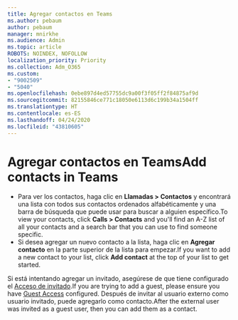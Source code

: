 ```yaml
---
title: Agregar contactos en Teams
ms.author: pebaum
author: pebaum
manager: mnirkhe
ms.audience: Admin
ms.topic: article
ROBOTS: NOINDEX, NOFOLLOW
localization_priority: Priority
ms.collection: Adm_O365
ms.custom:
- "9002509"
- "5040"
ms.openlocfilehash: 0ebe897d4ed57755dc9a00f3f05ff2f84875af9d
ms.sourcegitcommit: 82155846ce771c18050e6113d6c199b34a1504ff
ms.translationtype: HT
ms.contentlocale: es-ES
ms.lasthandoff: 04/24/2020
ms.locfileid: "43810605"
---
```

# <a name="add-contacts-in-teams"></a><span data-ttu-id="399e1-102">Agregar contactos en Teams</span><span class="sxs-lookup"><span data-stu-id="399e1-102">Add contacts in Teams</span></span>

- <span data-ttu-id="399e1-103">Para ver los contactos, haga clic en **Llamadas > Contactos** y encontrará una lista con todos sus contactos ordenados alfabéticamente y una barra de búsqueda que puede usar para buscar a alguien específico.</span><span class="sxs-lookup"><span data-stu-id="399e1-103">To view your contacts, click **Calls > Contacts** and you'll find an A-Z list of all your contacts and a search bar that you can use to find someone specific.</span></span> 
- <span data-ttu-id="399e1-104">Si desea agregar un nuevo contacto a la lista, haga clic en **Agregar contacto** en la parte superior de la lista para empezar.</span><span class="sxs-lookup"><span data-stu-id="399e1-104">If you want to add a new contact to your list, click **Add contact** at the top of your list to get started.</span></span>

<span data-ttu-id="399e1-105">Si está intentando agregar un invitado, asegúrese de que tiene configurado el [Acceso de invitado](https://docs.microsoft.com/microsoftteams/set-up-guests).</span><span class="sxs-lookup"><span data-stu-id="399e1-105">If you are trying to add a guest, please ensure you have [Guest Access](https://docs.microsoft.com/microsoftteams/set-up-guests) configured.</span></span> <span data-ttu-id="399e1-106">Después de invitar al usuario externo como usuario invitado, puede agregarlo como contacto.</span><span class="sxs-lookup"><span data-stu-id="399e1-106">After the external user was invited as a guest user, then you can add them as a contact.</span></span>
